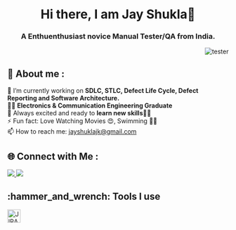 <h1 align="center"> Hi there, I am Jay Shukla👋 </h1>

<h3 align="center"> A Enthuenthusiast novice Manual Tester/QA from India.</h3>

<img align="right" alt="tester" src="https://www.lambdatest.com/resources/images/Software-Test-Management.gif">
<br>


## 🙋 About me :
🔭 I’m currently working on <b> SDLC, STLC, Defect Life Cycle, Defect Reporting and Software Architecture.</b><br>
👨‍🏭 **Electronics & Communication Engineering Graduate** <br>
🤩 Always excited and ready to **learn new skills👨‍🎓** <br>
⚡ Fun fact: Love Watching Movies 😍, Swimming 🏊‍♀️ <br>
📫 How to reach me: jayshuklajk@gmail.com <br>


## 🌐 Connect with Me :
<a href="https://www.linkedin.com/in/jayshuklajk">
 <img src="https://img.shields.io/badge/LinkedIn-0077B5?style=for-the-badge&logo=linkedin&logoColor=white" />             
</a>
<a href="https://www.instagram.com/jay_zafee">
  <img src="https://img.shields.io/badge/Instagram-E4405F?style=for-the-badge&logo=instagram&logoColor=white" />
</a>

<h2>:hammer_and_wrench: Tools I use</h2>
<p> 
 <img title="JIRA" alt="JIRA" width="30px" src="https://cdn.jsdelivr.net/gh/devicons/devicon/icons/vscode/vscode-original.svg" />
&nbsp;
